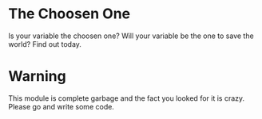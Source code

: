 # The Choosen One
Is your variable the choosen one? Will your variable be the one to save the world? Find out today.

# Warning
This module is complete garbage and the fact you looked for it is crazy. Please go and write some code.